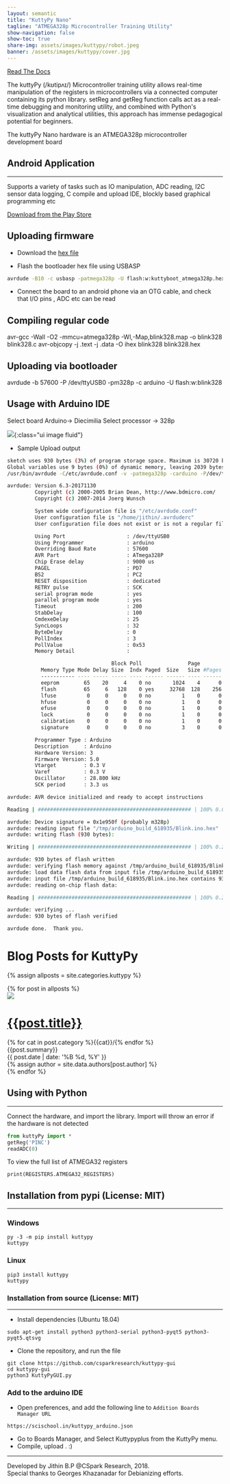 ```yaml
---
layout: semantic
title: "KuttyPy Nano"
tagline: "ATMEGA328p Microcontroller Training Utility"
show-navigation: false
show-toc: true
share-img: assets/images/kuttypy/robot.jpeg
banner: /assets/images/kuttypy/cover.jpg
---
```



[Read The Docs](https://kuttypy.readthedocs.io/en/latest/)



<div class="ui blue segment raised" >
<p>The kuttyPy (/kʊtipʌɪ/) Microcontroller training utility allows real-time manipulation of the registers in microcontrollers via a connected computer containing its python library.  setReg and getReg function calls act as a real-time debugging and monitoring utility, and combined with Python's visualization and analytical utilities, this approach has immense pedagogical potential for beginners. </p>
<p markdown="1">The kuttyPy Nano hardware is an ATMEGA328p microcontroller development board </p>
</div>

## Android Application
---

Supports a variety of tasks such as IO manipulation, ADC reading, I2C sensor data logging, 
C compile and upload IDE, blockly based graphical programming etc

[Download from the Play Store](https://play.google.com/store/apps/details?id=com.cspark.kuttypy&hl=en_IN&gl=US)

## Uploading firmware

+ Download the [hex file](/assets/kuttypy/kuttypynano328p/kuttyboot_atmega328p.hex)

+ Flash the bootloader hex file using USBASP

```bash
avrdude -B10 -c usbasp -patmega328p -U flash:w:kuttyboot_atmega328p.hex 
```

+ Connect the board to an android phone via an OTG cable, and check that I/O pins , ADC etc can be read


## Compiling regular code

avr-gcc  -Wall -O2 -mmcu=atmega328p -Wl,-Map,blink328.map -o blink328 blink328.c
avr-objcopy -j .text -j .data -O ihex blink328 blink328.hex

## Uploading via bootloader

avrdude -b 57600 -P /dev/ttyUSB0 -pm328p -c arduino -U flash:w:blink328

## Usage with Arduino IDE

Select board Arduino-> Diecimilia
Select processor -> 328p

![](/assets/images/kuttypy/ide_select_board.png){:class="ui image fluid"}

+ Sample Upload output

```bash
sketch uses 930 bytes (3%) of program storage space. Maximum is 30720 bytes.
Global variables use 9 bytes (0%) of dynamic memory, leaving 2039 bytes for local variables. Maximum is 2048 bytes.
/usr/bin/avrdude -C/etc/avrdude.conf -v -patmega328p -carduino -P/dev/ttyUSB0 -b57600 -D -Uflash:w:/tmp/arduino_build_618935/Blink.ino.hex:i 

avrdude: Version 6.3-20171130
         Copyright (c) 2000-2005 Brian Dean, http://www.bdmicro.com/
         Copyright (c) 2007-2014 Joerg Wunsch

         System wide configuration file is "/etc/avrdude.conf"
         User configuration file is "/home/jithin/.avrduderc"
         User configuration file does not exist or is not a regular file, skipping

         Using Port                    : /dev/ttyUSB0
         Using Programmer              : arduino
         Overriding Baud Rate          : 57600
         AVR Part                      : ATmega328P
         Chip Erase delay              : 9000 us
         PAGEL                         : PD7
         BS2                           : PC2
         RESET disposition             : dedicated
         RETRY pulse                   : SCK
         serial program mode           : yes
         parallel program mode         : yes
         Timeout                       : 200
         StabDelay                     : 100
         CmdexeDelay                   : 25
         SyncLoops                     : 32
         ByteDelay                     : 0
         PollIndex                     : 3
         PollValue                     : 0x53
         Memory Detail                 :

                                  Block Poll               Page                       Polled
           Memory Type Mode Delay Size  Indx Paged  Size   Size #Pages MinW  MaxW   ReadBack
           ----------- ---- ----- ----- ---- ------ ------ ---- ------ ----- ----- ---------
           eeprom        65    20     4    0 no       1024    4      0  3600  3600 0xff 0xff
           flash         65     6   128    0 yes     32768  128    256  4500  4500 0xff 0xff
           lfuse          0     0     0    0 no          1    0      0  4500  4500 0x00 0x00
           hfuse          0     0     0    0 no          1    0      0  4500  4500 0x00 0x00
           efuse          0     0     0    0 no          1    0      0  4500  4500 0x00 0x00
           lock           0     0     0    0 no          1    0      0  4500  4500 0x00 0x00
           calibration    0     0     0    0 no          1    0      0     0     0 0x00 0x00
           signature      0     0     0    0 no          3    0      0     0     0 0x00 0x00

         Programmer Type : Arduino
         Description     : Arduino
         Hardware Version: 3
         Firmware Version: 5.0
         Vtarget         : 0.3 V
         Varef           : 0.3 V
         Oscillator      : 28.800 kHz
         SCK period      : 3.3 us

avrdude: AVR device initialized and ready to accept instructions

Reading | ################################################## | 100% 0.00s

avrdude: Device signature = 0x1e950f (probably m328p)
avrdude: reading input file "/tmp/arduino_build_618935/Blink.ino.hex"
avrdude: writing flash (930 bytes):

Writing | ################################################## | 100% 0.27s

avrdude: 930 bytes of flash written
avrdude: verifying flash memory against /tmp/arduino_build_618935/Blink.ino.hex:
avrdude: load data flash data from input file /tmp/arduino_build_618935/Blink.ino.hex:
avrdude: input file /tmp/arduino_build_618935/Blink.ino.hex contains 930 bytes
avrdude: reading on-chip flash data:

Reading | ################################################## | 100% 0.24s

avrdude: verifying ...
avrdude: 930 bytes of flash verified

avrdude done.  Thank you.


```

# Blog Posts for KuttyPy

{% assign allposts = site.categories.kuttypy %}

<div class="ui clearing hidden divider"></div>	
<div class="ui container">
	<div class="ui relaxed divided items">
	{% for post in allposts %}
	<div class="item link">
	  <a class="ui medium image raised red segment" href="{{post.url}}">
		<img src="/assets/images/300x170.png" class="ui image lazy" data-src="{{ post.cover }}">
	  </a>
	  <div class="content">
		<h1 class="ui header small" id="{{post.title}}"><a href="{{post.url}}" class="ui dividing header teal"><i class="settings icon"></i>{{post.title}}</a></h1>
		<div class="meta">
			    {% for cat in post.category %}<a>{{cat}}/</a>{% endfor %}
		</div>
		<div class="description">
		  {{post.summary}}
		</div>
		<div class="extra">
		  <div>{{ post.date | date: '%B %d, %Y' }}</div>
			{% assign author = site.data.authors[post.author] %}
			<!--
			<a class="ui basic image large label right floated">
			  <img src="{{author.photo}}">
			  {{author.name}}
			</a>
			-->
		</div>
	  </div>
	</div>
	<div class="ui clearing hidden divider"></div>	
	{% endfor %}
	</div>
</div>



## Using with Python
---

Connect the hardware, and import the library. Import will throw an error if the hardware is not detected


```python
from kuttyPy import *
getReg('PINC')
readADC(0)
```

To view the full list of ATMEGA32 registers
```
print(REGISTERS.ATMEGA32_REGISTERS)
```



## Installation from pypi (License: MIT)
---

### Windows
```shell
py -3 -m pip install kuttypy
kuttypy
```
### Linux
```shell
pip3 install kuttypy
kuttypy
```


### Installation from source (License: MIT)
---

+ Install dependencies (Ubuntu 18.04)

```shell
sudo apt-get install python3 python3-serial python3-pyqt5 python3-pyqt5.qtsvg
```
+ Clone the repository, and run the file

```shell
git clone https://github.com/csparkresearch/kuttypy-gui
cd kuttypy-gui
python3 KuttyPyGUI.py
```

### Add to the arduino IDE

+ Open preferences, and add the following line to `Addition Boards Manager URL`

`https://scischool.in/kuttypy_arduino.json`

+ Go to Boards Manager, and Select Kuttypyplus from the KuttyPy menu.
+ Compile, upload . :)





---
Developed by Jithin B.P @CSpark Research, 2018.  
Special thanks to Georges Khazanadar for Debianizing efforts.
